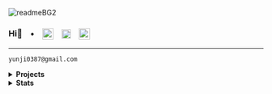 ![readmeBG2](https://github.com/user-attachments/assets/e3423067-9de6-4ff0-8256-831853e9a669)

### Hi👋 &ensp; &bull; &ensp; <a href="https://next-portfolio-zeta-hazel.vercel.app/" target="blank"><img align="center" src="https://github.com/user-attachments/assets/577e82b5-2a99-49ba-99f0-818d7b3b96f0" alt="portfolioLogo" height="22" width="22" /></a> &ensp; <a href="www.linkedin.com/in/yunjihow" target="blank"><img align="center" src="https://raw.githubusercontent.com/rahuldkjain/github-profile-readme-generator/master/src/images/icons/Social/linked-in-alt.svg" alt="linkedIn" height="18" width="18" /></a> &ensp; <a href="mailto:yunji0387@gmail.com" target="blank"><img align="center" src="https://upload.wikimedia.org/wikipedia/commons/4/4e/Gmail_Icon.png" alt="gmailIcon" height="22" width="22" /></a>

---

```
yunji0387@gmail.com
```

<details close>
<summary><b>Projects</b></summary>
<!-- MarkdownTOC -->

<div align="center">

| Name | Type | Links |  |
|---|---|---|---|
| Next Admin System | Web | [web](https://next-form-app-pi.vercel.app/) | [repo](https://github.com/yunji0387/next-form-app) |
| Asset Trend | Web |  | [repo](https://github.com/yunji0387/goldtrend-app) |
| Express Auth Server | API |  | [repo](https://github.com/yunji0387/next-form-app-auth-backend) |
| Football League Standings API | API | [URL](https://football-standings-backend-9c023af5d229.herokuapp.com/) | [repo](https://github.com/yunji0387/football-standings-backend) |
| Asset Price API | API |  | [repo](https://github.com/yunji0387/goldtrend) |
| 2D Platformer | Game |  | [repo](https://github.com/yunji0387/my-first-godot-game) |
| Space Shooter | Game |  | [repo](https://github.com/yunji0387/space-shooter) |
| Football Mobile App | Mobile | [prototytpe](https://www.figma.com/proto/DQjKrrghk5lFthOAxRRKjQ/football-app?node-id=1-2&starting-point-node-id=1%3A2&mode=design&t=wwDYsnl1DdWEedYQ-1) | [repo](https://github.com/yunji0387/football-app) |
| Sentiment Analysis on Yelp Reviews | Academic | [report](https://github.com/Makiato1999/COMP4710_Yelp/blob/main/ProjectReport.pdf) | [repo](https://github.com/Makiato1999/COMP4710_Yelp) |
| Computer graphics - Ray tracing techniques | Academic | [report](https://github.com/yunji0387/Ray_Tracing_Project/blob/main/COMP4490_Project_Report.pdf) | [repo](https://github.com/yunji0387/Ray_Tracing_Project) |
| AVR Microcontroller - Scheduling Algorithm | Academic |  | [repo](https://github.com/yunji0387/AVR-Microcontroller-commands) |

</div>

<!-- /MarkdownTOC -->
</details>

<details close>
<summary><b>Stats</b></summary>
<!-- MarkdownTOC -->

<div align="center">

![GitHub Views](https://komarev.com/ghpvc/?username=yunji0387&color=1AB385)

<img width=600 src='https://github-readme-stats-yun-jis-projects.vercel.app/api?username=yunji0387&theme=vue-dark&show_icons=true&hide_border=true&count_private=true&title_color=bcb39e&text_color=fef8d6&icon_color=bcb39e&bg_color=3b364b' />

<img width=600 src='https://github-readme-streak-stats.herokuapp.com?user=yunji0387&theme=vue-dark&hide_border=true&title_color=bcb39e&text_color=bcb39e&stroke=bcb39e&ring=bcb39e&fire=bcb39e&currStreakNum=fef8d6&sideNums=fef8d6&currStreakLabel=bcb39e&sideLabels=bcb39e&dates=fef8d6&background=3b364b' />

<img width=600 src='https://github-readme-stats-yun-jis-projects.vercel.app/api/top-langs/?username=yunji0387&theme=vue-dark&show_icons=true&hide_border=true&layout=compact&title_color=bcb39e&text_color=fef8d6&icon_color=bcb39e&bg_color=3b364b' />

</div>

<!-- /MarkdownTOC -->
</details>
